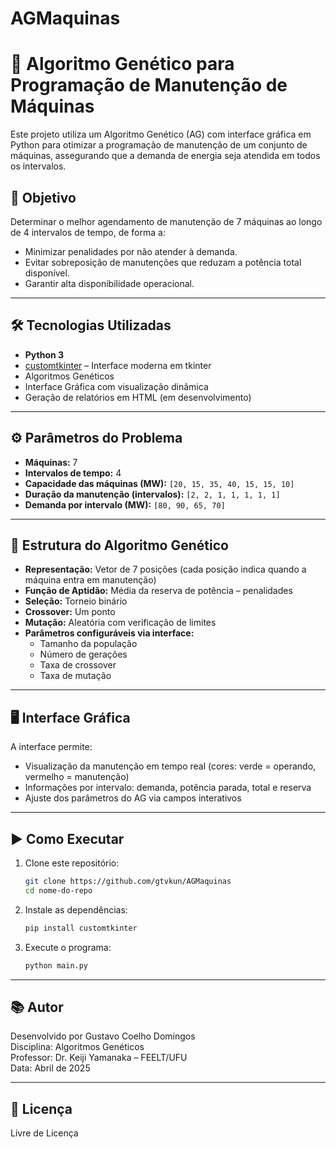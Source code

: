 # AGMaquinas



# 🧠 Algoritmo Genético para Programação de Manutenção de Máquinas

Este projeto utiliza um Algoritmo Genético (AG) com interface gráfica em Python para otimizar a programação de manutenção de um conjunto de máquinas, assegurando que a demanda de energia seja atendida em todos os intervalos.

## 📌 Objetivo

Determinar o melhor agendamento de manutenção de 7 máquinas ao longo de 4 intervalos de tempo, de forma a:
- Minimizar penalidades por não atender à demanda.
- Evitar sobreposição de manutenções que reduzam a potência total disponível.
- Garantir alta disponibilidade operacional.

---

## 🛠️ Tecnologias Utilizadas

- **Python 3**
- [customtkinter](https://github.com/TomSchimansky/CustomTkinter) – Interface moderna em tkinter
- Algoritmos Genéticos
- Interface Gráfica com visualização dinâmica
- Geração de relatórios em HTML (em desenvolvimento)

---

## ⚙️ Parâmetros do Problema

- **Máquinas:** 7
- **Intervalos de tempo:** 4
- **Capacidade das máquinas (MW):** `[20, 15, 35, 40, 15, 15, 10]`
- **Duração da manutenção (intervalos):** `[2, 2, 1, 1, 1, 1, 1]`
- **Demanda por intervalo (MW):** `[80, 90, 65, 70]`

---

## 🧬 Estrutura do Algoritmo Genético

- **Representação:** Vetor de 7 posições (cada posição indica quando a máquina entra em manutenção)
- **Função de Aptidão:** Média da reserva de potência – penalidades
- **Seleção:** Torneio binário
- **Crossover:** Um ponto
- **Mutação:** Aleatória com verificação de limites
- **Parâmetros configuráveis via interface:**
  - Tamanho da população
  - Número de gerações
  - Taxa de crossover
  - Taxa de mutação

---

## 🖥️ Interface Gráfica

A interface permite:
- Visualização da manutenção em tempo real (cores: verde = operando, vermelho = manutenção)
- Informações por intervalo: demanda, potência parada, total e reserva
- Ajuste dos parâmetros do AG via campos interativos

---

## ▶️ Como Executar

1. Clone este repositório:
   ```bash
   git clone https://github.com/gtvkun/AGMaquinas
   cd nome-do-repo
   ```

2. Instale as dependências:
   ```bash
   pip install customtkinter
   ```

3. Execute o programa:
   ```bash
   python main.py
   ```

---

## 📚 Autor

Desenvolvido por Gustavo Coelho Domingos  
Disciplina: Algoritmos Genéticos  
Professor: Dr. Keiji Yamanaka – FEELT/UFU  
Data: Abril de 2025

---

## 📝 Licença
Livre de Licença